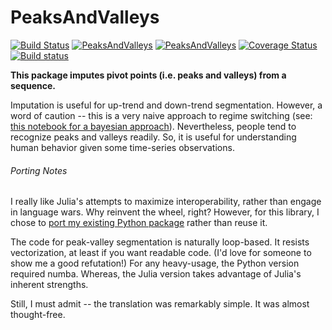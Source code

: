 PeaksAndValleys
===

[![Build Status](https://travis-ci.org/jbn/PeaksAndValleys.svg?branch=master)](https://travis-ci.org/jbn/PeaksAndValleys)
[![PeaksAndValleys](http://pkg.julialang.org/badges/PeaksAndValleys_0.3.svg)](http://pkg.julialang.org/?pkg=PeaksAndValleys&ver=release)
[![PeaksAndValleys](http://pkg.julialang.org/badges/PeaksAndValleys_0.4.svg)](http://pkg.julialang.org/?pkg=PeaksAndValleys&ver=nightly)
[![Coverage Status](https://coveralls.io/repos/jbn/PeaksAndValleys/badge.svg?branch=master&service=github)](https://coveralls.io/github/jbn/PeaksAndValleys?branch=master)
[![Build status](https://ci.appveyor.com/api/projects/status/vklh0aegfkk13dg0/branch/master?svg=true)](https://ci.appveyor.com/project/jbn/peaksandvalleys/branch/master)


**This package imputes pivot points (i.e. peaks and valleys) from a sequence.**

Imputation is useful for up-trend and down-trend segmentation. However, a word 
of caution -- this is a very naive approach to regime switching 
(see: [this notebook for a bayesian approach](http://nbviewer.ipython.org/github/CamDavidsonPilon/Probabilistic-Programming-and-Bayesian-Methods-for-Hackers/blob/master/Chapter2_MorePyMC/Chapter2.ipynb)). 
Nevertheless, people tend to recognize peaks and valleys readily. So, it is 
useful for understanding human behavior given some time-series observations. 

###### Porting Notes

I really like Julia's attempts to maximize interoperability, rather than engage 
in language wars. Why reinvent the wheel, right? However, for this library, I 
chose to 
[port my existing Python package](https://github.com/jbn/ZigZag/) 
rather than reuse it.

The code for peak-valley segmentation is naturally loop-based. It resists 
vectorization, at least if you want readable code. (I'd love for someone 
to show me a good refutation!) For any heavy-usage, the Python version 
required numba. Whereas, the Julia version takes advantage of Julia's inherent 
strengths. 

Still, I must admit -- the translation was remarkably simple. It was almost 
thought-free.